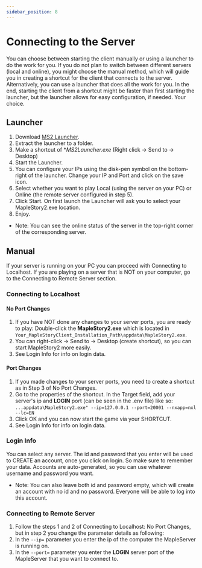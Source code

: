 ```yaml
---
sidebar_position: 8
---
```


# Connecting to the Server

You can choose between starting the client manually or using a launcher to do the work for you.
If you do not plan to switch between different servers (local and online), you might choose the manual method, which will guide you in creating a shortcut for the client that connects to the server.
Alternatively, you can use a launcher that does all the work for you. In the end, starting the client from a shortcut might be faster than first starting the launcher, but the launcher allows for easy configuration, if needed. Your choice.

## Launcher
1. Download [MS2 Launcher](https://github.com/Clockworkx/MS2-Launcher/releases/download/v1.0/MS2.Launcher.v1.0.1.7z).
2. Extract the launcher to a folder.
3. Make a shortcut of **MS2Launcher.exe* (Right click -> Send to -> Desktop)
4. Start the Launcher.
5. You can configure your IPs using the disk-pen symbol on the bottom-right of the launcher. Change your IP and Port and click on the save icon.
6. Select whether you want to play Local (using the server on your PC) or Online (the remote server configured in step 5).
7. Click Start. On first launch the Launcher will ask you to select your MapleStory2.exe location.
8. Enjoy.

* Note: You can see the online status of the server in the top-right corner of the corresponding server.

## Manual

If your server is running on your PC you can proceed with Connecting to Localhost. If you are playing on a server that is NOT on your computer, go to the Connecting to Remote Server section.

### Connecting to Localhost 
#### No Port Changes

1. If you have NOT done any changes to your server ports, you are ready to play: Double-click the **MapleStory2.exe** which is located in `Your_MapleStoryClient_Installation_Path\appdata\MapleStory2.exe`.
2. You can right-click -> Send to -> Desktop (create shortcut), so you can start MapleStory2 more easily.
3. See Login Info for info on login data.

#### Port Changes

1. If you made changes to your server ports, you need to create a shortcut as in Step 3 of No Port Changes.
2. Go to the properties of the shortcut. In the Target field, add your server's ip and **LOGIN** port (can be seen in the .env file) like so:
`...appdata\MapleStory2.exe" --ip=127.0.0.1 --port=20001 --nxapp=nxl --lc=EN`
3. Click OK and you can now start the game via your SHORTCUT. 
4. See Login Info for info on login data.

### Login Info
You can select any server. The id and password that you enter will be used to CREATE an account, once you click on login. So make sure to remember your data. Accounts are auto-generated, so you can use whatever username and password you want.

* Note: You can also leave both id and password empty, which will create an account with no id and no password. Everyone will be able to log into this account.

### Connecting to Remote Server
1. Follow the steps 1 and 2 of Connecting to Localhost: No Port Changes, but in step 2 you change the parameter details as following:
2. In the `--ip=` parameter you enter the ip of the computer the MapleServer is running on.
3. In the `--port=` parameter you enter the **LOGIN** server port of the MapleServer that you want to connect to. 
